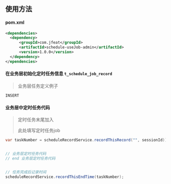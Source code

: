 ## 使用方法


#### pom.xml 
```xml
<dependencies>
  <dependency>
      <groupId>com.jfeat</groupId>
      <artifactId>schedule-useJob-admin</artifactId>
      <version>1.0.0</version>
  </dependency>
</ependencies>
```

#### 在业务层初始化定时任务信息 `t_schedule_job_record`
> 业务层任务定义例子
```
INSERT 
```


#### 业务层中定时任务代码
> 定时任务末尾加入
> 
> 此处填写定时任务job

```java 
var taskNumber = scheduleRecordService.recordThisRecord("", sessionId));


// 业务层定时任务代码
// end 业务层定时任务代码


// 任务完成后记录时间
scheduleRecordService.recordThisEndTime(taskNumber);
```



